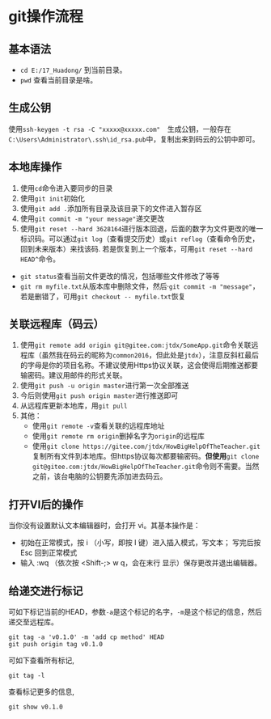 

# git操作流程
## 基本语法
- `cd E:/17_Huadong/` 到当前目录。
- `pwd` 查看当前目录是啥。

## 生成公钥
使用`ssh-keygen -t rsa -C "xxxxx@xxxxx.com"  `生成公钥，一般存在`C:\Users\Administrator\.ssh\id_rsa.pub`中，复制出来到码云的公钥中即可。

## 本地库操作
1. 使用`cd`命令进入要同步的目录
2. 使用`git init`初始化
3. 使用`git add .`添加所有目录及该目录下的文件进入暂存区
4. 使用`git commit -m "your message"`递交更改
5. 使用`git reset --hard 3628164`进行版本回退，后面的数字为文件更改的唯一标识码。可以通过`git log`（查看提交历史）或`git reflog`（查看命令历史，回到未来版本）来找该码. 若是恢复到上一个版本，可用`git reset --hard HEAD^`命令。

- `git status`查看当前文件更改的情况，包括哪些文件修改了等等
- `git rm myfile.txt`从版本库中删除文件，然后·`git commit -m "message"`，若是删错了，可用`git checkout -- myfile.txt`恢复

## 关联远程库（码云）
1. 使用`git remote add origin git@gitee.com:jtdx/SomeApp.git`命令关联远程库（虽然我在码云的昵称为`common2016`，但此处是`jtdx`），注意反斜杠最后的字母是你的项目名称。不建议使用Https协议关联，这会使得后期推送都要输密码。建议用邮件的形式关联。
2. 使用`git push -u origin master`进行第一次全部推送
3. 今后则使用`git push origin master`进行推送即可
4. 从远程库更新本地库，用`git pull`
5. 其他：
    - 使用`git remote -v`查看关联的远程库地址
    - 使用`git remote rm origin`删掉名字为`origin`的远程库
    - 使用`git clone https://gitee.com/jtdx/HowBigHelpOfTheTeacher.git`复制所有文件到本地库。但https协议每次都要输密码。**但使用**`git clone git@gitee.com:jtdx/HowBigHelpOfTheTeacher.git`命令则不需要。当然之前，该台电脑的公钥要先添加进去码云。
   
## 打开VI后的操作

当你没有设置默认文本编辑器时，会打开 vi。其基本操作是：

- 初始在正常模式，按 i （小写，即按 I 键）进入插入模式，写文本；
写完后按 Esc 回到正常模式
- 输入 :wq （依次按 <Shift-;> w q，会在末行
显示）保存更改并退出编辑器。

## 给递交进行标记

可如下标记当前的HEAD，参数`-a`是这个标记的名字，`-m`是这个标记的信息，然后递交至远程库。
```
git tag -a 'v0.1.0' -m 'add cp method' HEAD
git push origin tag v0.1.0
```

可如下查看所有标记,
```
git tag -l
```
查看标记更多的信息,
```
git show v0.1.0
```
